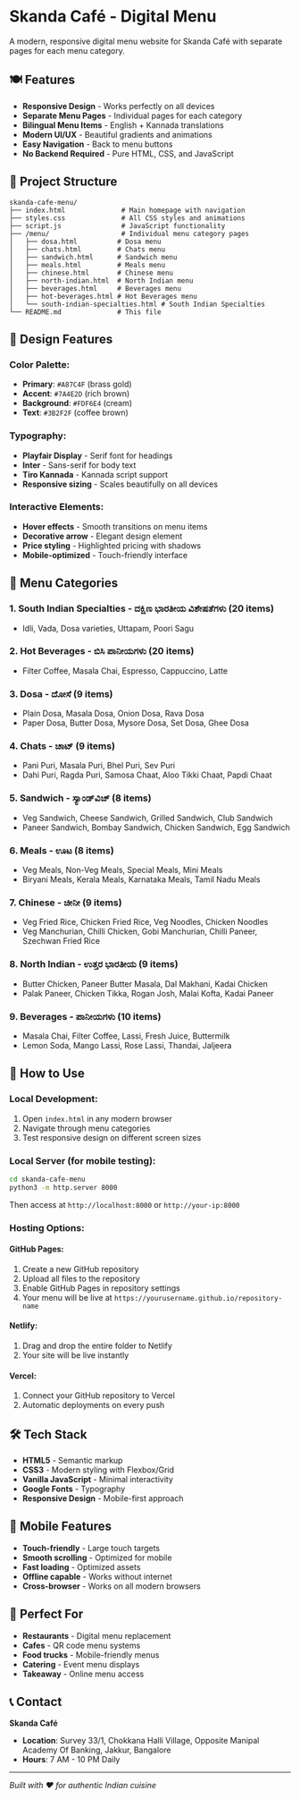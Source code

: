 # Skanda Café - Digital Menu

A modern, responsive digital menu website for Skanda Café with separate pages for each menu category.

## 🍽️ Features

- **Responsive Design** - Works perfectly on all devices
- **Separate Menu Pages** - Individual pages for each category
- **Bilingual Menu Items** - English + Kannada translations
- **Modern UI/UX** - Beautiful gradients and animations
- **Easy Navigation** - Back to menu buttons
- **No Backend Required** - Pure HTML, CSS, and JavaScript

## 📁 Project Structure

```
skanda-cafe-menu/
├── index.html              # Main homepage with navigation
├── styles.css              # All CSS styles and animations
├── script.js               # JavaScript functionality
├── /menu/                  # Individual menu category pages
│   ├── dosa.html          # Dosa menu
│   ├── chats.html         # Chats menu
│   ├── sandwich.html      # Sandwich menu
│   ├── meals.html         # Meals menu
│   ├── chinese.html       # Chinese menu
│   ├── north-indian.html  # North Indian menu
│   ├── beverages.html     # Beverages menu
│   ├── hot-beverages.html # Hot Beverages menu
│   └── south-indian-specialties.html # South Indian Specialties
└── README.md              # This file
```

## 🎨 Design Features

### **Color Palette:**
- **Primary**: `#A87C4F` (brass gold)
- **Accent**: `#7A4E2D` (rich brown)
- **Background**: `#FDF6E4` (cream)
- **Text**: `#3B2F2F` (coffee brown)

### **Typography:**
- **Playfair Display** - Serif font for headings
- **Inter** - Sans-serif for body text
- **Tiro Kannada** - Kannada script support
- **Responsive sizing** - Scales beautifully on all devices

### **Interactive Elements:**
- **Hover effects** - Smooth transitions on menu items
- **Decorative arrow** - Elegant design element
- **Price styling** - Highlighted pricing with shadows
- **Mobile-optimized** - Touch-friendly interface

## 📱 Menu Categories

### **1. South Indian Specialties - ದಕ್ಷಿಣ ಭಾರತೀಯ ವಿಶೇಷತೆಗಳು** (20 items)
- Idli, Vada, Dosa varieties, Uttapam, Poori Sagu

### **2. Hot Beverages - ಬಿಸಿ ಪಾನೀಯಗಳು** (20 items)
- Filter Coffee, Masala Chai, Espresso, Cappuccino, Latte

### **3. Dosa - ದೋಸೆ** (9 items)
- Plain Dosa, Masala Dosa, Onion Dosa, Rava Dosa
- Paper Dosa, Butter Dosa, Mysore Dosa, Set Dosa, Ghee Dosa

### **4. Chats - ಚಾಟ್** (9 items)
- Pani Puri, Masala Puri, Bhel Puri, Sev Puri
- Dahi Puri, Ragda Puri, Samosa Chaat, Aloo Tikki Chaat, Papdi Chaat

### **5. Sandwich - ಸ್ಯಾಂಡ್‌ವಿಚ್** (8 items)
- Veg Sandwich, Cheese Sandwich, Grilled Sandwich, Club Sandwich
- Paneer Sandwich, Bombay Sandwich, Chicken Sandwich, Egg Sandwich

### **6. Meals - ಊಟ** (8 items)
- Veg Meals, Non-Veg Meals, Special Meals, Mini Meals
- Biryani Meals, Kerala Meals, Karnataka Meals, Tamil Nadu Meals

### **7. Chinese - ಚೀನೀ** (9 items)
- Veg Fried Rice, Chicken Fried Rice, Veg Noodles, Chicken Noodles
- Veg Manchurian, Chilli Chicken, Gobi Manchurian, Chilli Paneer, Szechwan Fried Rice

### **8. North Indian - ಉತ್ತರ ಭಾರತೀಯ** (9 items)
- Butter Chicken, Paneer Butter Masala, Dal Makhani, Kadai Chicken
- Palak Paneer, Chicken Tikka, Rogan Josh, Malai Kofta, Kadai Paneer

### **9. Beverages - ಪಾನೀಯಗಳು** (10 items)
- Masala Chai, Filter Coffee, Lassi, Fresh Juice, Buttermilk
- Lemon Soda, Mango Lassi, Rose Lassi, Thandai, Jaljeera

## 🚀 How to Use

### **Local Development:**
1. Open `index.html` in any modern browser
2. Navigate through menu categories
3. Test responsive design on different screen sizes

### **Local Server (for mobile testing):**
```bash
cd skanda-cafe-menu
python3 -m http.server 8000
```
Then access at `http://localhost:8000` or `http://your-ip:8000`

### **Hosting Options:**

#### **GitHub Pages:**
1. Create a new GitHub repository
2. Upload all files to the repository
3. Enable GitHub Pages in repository settings
4. Your menu will be live at `https://yourusername.github.io/repository-name`

#### **Netlify:**
1. Drag and drop the entire folder to Netlify
2. Your site will be live instantly

#### **Vercel:**
1. Connect your GitHub repository to Vercel
2. Automatic deployments on every push

## 🛠️ Tech Stack

- **HTML5** - Semantic markup
- **CSS3** - Modern styling with Flexbox/Grid
- **Vanilla JavaScript** - Minimal interactivity
- **Google Fonts** - Typography
- **Responsive Design** - Mobile-first approach

## 📱 Mobile Features

- **Touch-friendly** - Large touch targets
- **Smooth scrolling** - Optimized for mobile
- **Fast loading** - Optimized assets
- **Offline capable** - Works without internet
- **Cross-browser** - Works on all modern browsers

## 🎯 Perfect For

- **Restaurants** - Digital menu replacement
- **Cafes** - QR code menu systems
- **Food trucks** - Mobile-friendly menus
- **Catering** - Event menu displays
- **Takeaway** - Online menu access

## 📞 Contact

**Skanda Café**
- **Location**: Survey 33/1, Chokkana Halli Village, Opposite Manipal Academy Of Banking, Jakkur, Bangalore
- **Hours**: 7 AM - 10 PM Daily

---

*Built with ❤️ for authentic Indian cuisine* 
